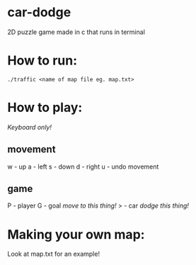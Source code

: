 # car-dodge
2D puzzle game made in c that runs in terminal

# How to run:
    ./traffic <name of map file eg. map.txt>

# How to play:
*Keyboard only!*

## movement
w - up
a - left
s - down
d - right
u - undo movement

## game
P - player
G - goal *move to this thing!*
\> - car *dodge this thing!*

# Making your own map:
Look at map.txt for an example!

# 